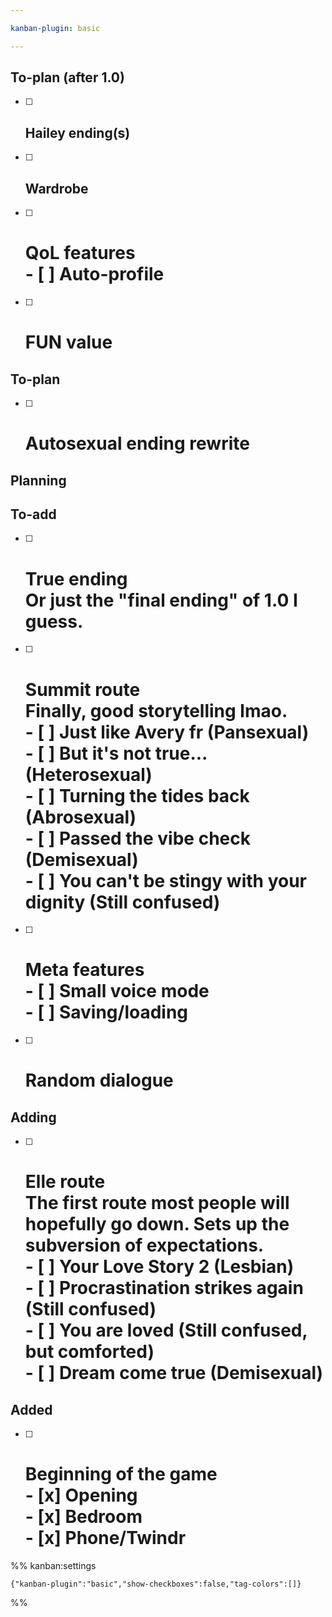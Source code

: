 ```yaml
---

kanban-plugin: basic

---
```


## To-plan (after 1.0)

- [ ] ## Hailey ending(s)
- [ ] ## Wardrobe
- [ ] # QoL features<br>- [ ] Auto-profile
- [ ] # FUN value


## To-plan

- [ ] # Autosexual ending rewrite


## Planning



## To-add

- [ ] # True ending<br>Or just the "final ending" of 1.0 I guess.
- [ ] # Summit route<br>Finally, good storytelling lmao.<br>- [ ] Just like Avery fr (Pansexual)<br>- [ ] But it's not true... (Heterosexual)<br>- [ ] Turning the tides back (Abrosexual)<br>- [ ] Passed the vibe check (Demisexual)<br>- [ ] You can't be stingy with your dignity (Still confused)
- [ ] # Meta features<br>- [ ] Small voice mode<br>- [ ] Saving/loading
- [ ] # Random dialogue


## Adding

- [ ] # Elle route<br>The first route most people will hopefully go down. Sets up the subversion of expectations.<br>- [ ] Your Love Story 2 (Lesbian)<br>- [ ] Procrastination strikes again (Still confused)<br>- [ ] You are loved (Still confused, but comforted)<br>- [ ] Dream come true (Demisexual)


## Added

- [ ] # Beginning of the game<br>- [x] Opening<br>- [x] Bedroom<br>- [x] Phone/Twindr




%% kanban:settings
```
{"kanban-plugin":"basic","show-checkboxes":false,"tag-colors":[]}
```
%%
